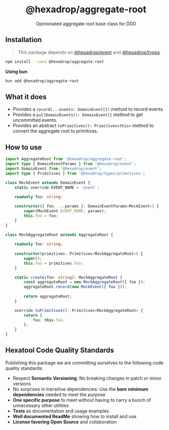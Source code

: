 <h1 align="center">
  @hexadrop/aggregate-root
</h1>

<p align="center">
  Opinionated aggregate root base class for DDD
</p>

## Installation

> This package depends on [@hexadrop/event](../event/README.md) and [@hexadrop/types](../types/README.md).

```bash
npm install --save @hexadrop/aggregate-root
```

**Using bun**

```bash
bun add @hexadrop/aggregate-root
```

## What it does

- Provides a `record(...events: DomainEvent[])` method to record events.
- Provides a `pullDomainEvents(): DomainEvent[]` method to get uncommitted events.
- Provides an abstract `toPrimitives(): Primitives<this>` method to convert the aggregate root to primitives.

## How to use

```typescript
import AggregateRoot from '@hexadrop/aggregate-root';
import type { DomainEventParams } from '@hexadrop/event';
import DomainEvent from '@hexadrop/event';
import type { Primitives } from '@hexadrop/types/primitives';

class MockEvent extends DomainEvent {
	static override EVENT_NAME = 'event';
	
	readonly foo: string;

	constructor({ foo, ...params }: DomainEventParams<MockEvent>) {
		super(MockEvent.EVENT_NAME, params);
		this.foo = foo;
	}
}

class MockAggregateRoot extends AggregateRoot {
    
    readonly foo: string;
    
    constructor(primitives: Primitives<MockAggregateRoot>) {
        super();
        this.foo = primitives.foo;
    }

    static create(foo: string): MockAggregateRoot {
        const aggregateRoot = new MockAggregateRoot({ foo });
        aggregateRoot.record(new MockEvent({ foo }));
        
        return aggregateRoot;
    }

    override toPrimitives(): Primitives<MockAggregateRoot> {
        return {
            foo: this.foo,
        };
    }
}

```

## Hexatool Code Quality Standards

Publishing this package we are committing ourselves to the following code quality standards:

- Respect **Semantic Versioning**: No breaking changes in patch or minor versions
- No surprises in transitive dependencies: Use the **bare minimum dependencies** needed to meet the purpose
- **One specific purpose** to meet without having to carry a bunch of unnecessary other utilities
- **Tests** as documentation and usage examples
- **Well documented ReadMe** showing how to install and use
- **License favoring Open Source** and collaboration
